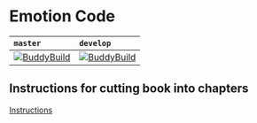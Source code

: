 # Emotion Code

| `master` | `develop` |
| :------- | :-------- |
| [![BuddyBuild](https://dashboard.buddybuild.com/api/statusImage?appID=5795d914c3fa700100ebdb42&branch=master&build=latest)](https://dashboard.buddybuild.com/apps/5795d914c3fa700100ebdb42/build/latest) | [![BuddyBuild](https://dashboard.buddybuild.com/api/statusImage?appID=5795d914c3fa700100ebdb42&branch=develop&build=latest)](https://dashboard.buddybuild.com/apps/5795d914c3fa700100ebdb42/build/latest) |

## Instructions for cutting book into chapters
[Instructions](Book.md)